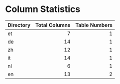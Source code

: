 # Column Statistics

| Directory   |   Total Columns |   Table Numbers |
|:------------|----------------:|----------------:|
| et          |               7 |               1 |
| de          |              14 |               1 |
| zh          |              12 |               1 |
| it          |              14 |               1 |
| nl          |               6 |               1 |
| en          |              13 |               2 |
